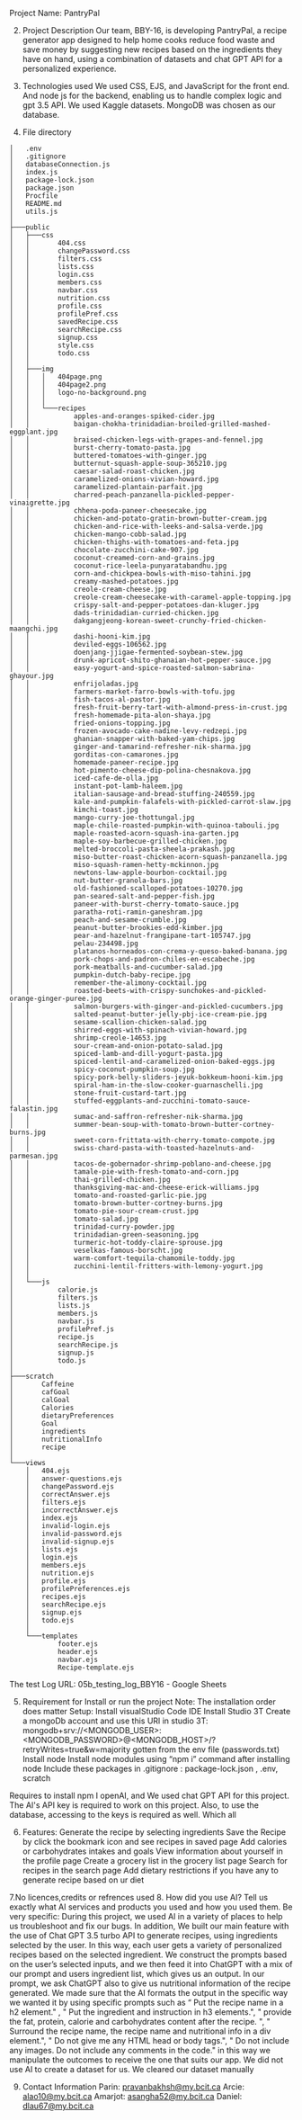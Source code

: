 Project Name: PantryPal

2. Project Description 
Our team, BBY-16, is developing PantryPal, a recipe generator app designed to help home cooks reduce food waste and save money by suggesting new recipes based on the ingredients they have on hand, using a combination of datasets and chat GPT API for a personalized experience.

3. Technologies used 
We used CSS, EJS, and JavaScript for the front end. And node js for the backend, enabling us to handle complex logic and  gpt 3.5 API. We used Kaggle datasets. MongoDB was chosen as our database.

4. File directory 
```
│   .env
│   .gitignore
│   databaseConnection.js
│   index.js
│   package-lock.json
│   package.json
│   Procfile
│   README.md
│   utils.js
│
├───public
│   ├───css
│   │       404.css
│   │       changePassword.css
│   │       filters.css
│   │       lists.css
│   │       login.css
│   │       members.css
│   │       navbar.css
│   │       nutrition.css
│   │       profile.css
│   │       profilePref.css
│   │       savedRecipe.css
│   │       searchRecipe.css
│   │       signup.css
│   │       style.css
│   │       todo.css
│   │
│   ├───img
│   │   │   404page.png
│   │   │   404page2.png
│   │   │   logo-no-background.png
│   │   │
│   │   └───recipes
│   │           apples-and-oranges-spiked-cider.jpg
│   │           baigan-chokha-trinidadian-broiled-grilled-mashed-eggplant.jpg
│   │           braised-chicken-legs-with-grapes-and-fennel.jpg
│   │           burst-cherry-tomato-pasta.jpg
│   │           buttered-tomatoes-with-ginger.jpg
│   │           butternut-squash-apple-soup-365210.jpg
│   │           caesar-salad-roast-chicken.jpg
│   │           caramelized-onions-vivian-howard.jpg
│   │           caramelized-plantain-parfait.jpg
│   │           charred-peach-panzanella-pickled-pepper-vinaigrette.jpg
│   │           chhena-poda-paneer-cheesecake.jpg
│   │           chicken-and-potato-gratin-brown-butter-cream.jpg
│   │           chicken-and-rice-with-leeks-and-salsa-verde.jpg
│   │           chicken-mango-cobb-salad.jpg
│   │           chicken-thighs-with-tomatoes-and-feta.jpg
│   │           chocolate-zucchini-cake-907.jpg
│   │           coconut-creamed-corn-and-grains.jpg
│   │           coconut-rice-leela-punyaratabandhu.jpg
│   │           corn-and-chickpea-bowls-with-miso-tahini.jpg
│   │           creamy-mashed-potatoes.jpg
│   │           creole-cream-cheese.jpg
│   │           creole-cream-cheesecake-with-caramel-apple-topping.jpg
│   │           crispy-salt-and-pepper-potatoes-dan-kluger.jpg
│   │           dads-trinidadian-curried-chicken.jpg
│   │           dakgangjeong-korean-sweet-crunchy-fried-chicken-maangchi.jpg
│   │           dashi-hooni-kim.jpg
│   │           deviled-eggs-106562.jpg
│   │           doenjang-jjigae-fermented-soybean-stew.jpg
│   │           drunk-apricot-shito-ghanaian-hot-pepper-sauce.jpg
│   │           easy-yogurt-and-spice-roasted-salmon-sabrina-ghayour.jpg
│   │           enfrijoladas.jpg
│   │           farmers-market-farro-bowls-with-tofu.jpg
│   │           fish-tacos-al-pastor.jpg
│   │           fresh-fruit-berry-tart-with-almond-press-in-crust.jpg
│   │           fresh-homemade-pita-alon-shaya.jpg
│   │           fried-onions-topping.jpg
│   │           frozen-avocado-cake-nadine-levy-redzepi.jpg
│   │           ghanian-snapper-with-baked-yam-chips.jpg
│   │           ginger-and-tamarind-refresher-nik-sharma.jpg
│   │           gorditas-con-camarones.jpg
│   │           homemade-paneer-recipe.jpg
│   │           hot-pimento-cheese-dip-polina-chesnakova.jpg
│   │           iced-cafe-de-olla.jpg
│   │           instant-pot-lamb-haleem.jpg
│   │           italian-sausage-and-bread-stuffing-240559.jpg
│   │           kale-and-pumpkin-falafels-with-pickled-carrot-slaw.jpg
│   │           kimchi-toast.jpg
│   │           mango-curry-joe-thottungal.jpg
│   │           maple-chile-roasted-pumpkin-with-quinoa-tabouli.jpg
│   │           maple-roasted-acorn-squash-ina-garten.jpg
│   │           maple-soy-barbecue-grilled-chicken.jpg
│   │           melted-broccoli-pasta-sheela-prakash.jpg
│   │           miso-butter-roast-chicken-acorn-squash-panzanella.jpg
│   │           miso-squash-ramen-hetty-mckinnon.jpg
│   │           newtons-law-apple-bourbon-cocktail.jpg
│   │           nut-butter-granola-bars.jpg
│   │           old-fashioned-scalloped-potatoes-10270.jpg
│   │           pan-seared-salt-and-pepper-fish.jpg
│   │           paneer-with-burst-cherry-tomato-sauce.jpg
│   │           paratha-roti-ramin-ganeshram.jpg
│   │           peach-and-sesame-crumble.jpg
│   │           peanut-butter-brookies-edd-kimber.jpg
│   │           pear-and-hazelnut-frangipane-tart-105747.jpg
│   │           pelau-234498.jpg
│   │           platanos-horneados-con-crema-y-queso-baked-banana.jpg
│   │           pork-chops-and-padron-chiles-en-escabeche.jpg
│   │           pork-meatballs-and-cucumber-salad.jpg
│   │           pumpkin-dutch-baby-recipe.jpg
│   │           remember-the-alimony-cocktail.jpg
│   │           roasted-beets-with-crispy-sunchokes-and-pickled-orange-ginger-puree.jpg
│   │           salmon-burgers-with-ginger-and-pickled-cucumbers.jpg
│   │           salted-peanut-butter-jelly-pbj-ice-cream-pie.jpg
│   │           sesame-scallion-chicken-salad.jpg
│   │           shirred-eggs-with-spinach-vivian-howard.jpg
│   │           shrimp-creole-14653.jpg
│   │           sour-cream-and-onion-potato-salad.jpg
│   │           spiced-lamb-and-dill-yogurt-pasta.jpg
│   │           spiced-lentil-and-caramelized-onion-baked-eggs.jpg
│   │           spicy-coconut-pumpkin-soup.jpg
│   │           spicy-pork-belly-sliders-jeyuk-bokkeum-hooni-kim.jpg
│   │           spiral-ham-in-the-slow-cooker-guarnaschelli.jpg
│   │           stone-fruit-custard-tart.jpg
│   │           stuffed-eggplants-and-zucchini-tomato-sauce-falastin.jpg
│   │           sumac-and-saffron-refresher-nik-sharma.jpg
│   │           summer-bean-soup-with-tomato-brown-butter-cortney-burns.jpg
│   │           sweet-corn-frittata-with-cherry-tomato-compote.jpg
│   │           swiss-chard-pasta-with-toasted-hazelnuts-and-parmesan.jpg
│   │           tacos-de-gobernador-shrimp-poblano-and-cheese.jpg
│   │           tamale-pie-with-fresh-tomato-and-corn.jpg
│   │           thai-grilled-chicken.jpg
│   │           thanksgiving-mac-and-cheese-erick-williams.jpg
│   │           tomato-and-roasted-garlic-pie.jpg
│   │           tomato-brown-butter-cortney-burns.jpg
│   │           tomato-pie-sour-cream-crust.jpg
│   │           tomato-salad.jpg
│   │           trinidad-curry-powder.jpg
│   │           trinidadian-green-seasoning.jpg
│   │           turmeric-hot-toddy-claire-sprouse.jpg
│   │           veselkas-famous-borscht.jpg
│   │           warm-comfort-tequila-chamomile-toddy.jpg
│   │           zucchini-lentil-fritters-with-lemony-yogurt.jpg
│   │
│   └───js
│           calorie.js
│           filters.js
│           lists.js
│           members.js
│           navbar.js
│           profilePref.js
│           recipe.js
│           searchRecipe.js
│           signup.js
│           todo.js
│
├───scratch
│       Caffeine
│       cafGoal
│       calGoal
│       Calories
│       dietaryPreferences
│       Goal
│       ingredients
│       nutritionalInfo
│       recipe
│
└───views
    │   404.ejs
    │   answer-questions.ejs
    │   changePassword.ejs
    │   correctAnswer.ejs
    │   filters.ejs
    │   incorrectAnswer.ejs
    │   index.ejs
    │   invalid-login.ejs
    │   invalid-password.ejs
    │   invalid-signup.ejs
    │   lists.ejs
    │   login.ejs
    │   members.ejs
    │   nutrition.ejs
    │   profile.ejs
    │   profilePreferences.ejs
    │   recipes.ejs
    │   searchRecipe.ejs
    │   signup.ejs
    │   todo.ejs
    │
    └───templates
            footer.ejs
            header.ejs
            navbar.ejs
            Recipe-template.ejs
```

The test Log URL: 05b_testing_log_BBY16 - Google Sheets 

5.  Requirement for Install or run the project 
Note: The installation order does matter
Setup: 
Install visualStudio Code IDE
Install Studio 3T 
Create a mongoDb account and use this URl in studio 3T: mongodb+srv://<MONGODB_USER>:<MONGODB_PASSWORD>@<MONGODB_HOST>/?retryWrites=true&w=majority gotten from the  env file (passwords.txt)
Install node
Install node modules using “npm i” command after installing node
Include these packages in .gitignore : package-lock.json , .env, scratch

Requires to install npm I openAI, and We used chat GPT API for this project. The AI's API key is required to work on this project. Also, to use the database, accessing to the keys is required as well. Which all


6. Features:
Generate the recipe by selecting ingredients
Save the Recipe by click the bookmark icon and see recipes in saved page
Add calories or carbohydrates intakes and goals 
View information about yourself in the profile page
Create a grocery list in the grocery list page
Search for recipes in the search page
Add dietary restrictions if you have any to generate recipe based on ur diet
	
7.No licences,credits or refrences used
8. How did you use AI? Tell us exactly what AI services and products you used and how you used them. Be very specific:
During this project, we used AI in a variety of places to help us troubleshoot and fix our bugs. In addition, We built our main feature with the use of Chat GPT 3.5 turbo API to generate recipes, using ingredients selected by the user. In this way, each user gets a variety of personalized recipes based on the selected ingredient.
We construct the prompts based on the user’s selected inputs, and we then feed it into ChatGPT with a mix of our prompt and users ingredient list, which gives us an output. In our prompt, we ask ChatGPT also to give us nutritional information of the recipe generated. We made sure that the AI formats the output in the specific way we wanted it by using specific prompts such as “ Put the recipe name in a h2 element."
, " Put the ingredient and instruction in h3 elements.", "  provide the fat, protein, calorie and carbohydrates content after the recipe. ", " Surround the recipe name, the recipe name and nutritional info in a div element.",  " Do not give me any HTML head or body tags.", " Do not include any images. Do not include any comments in the code." in this way we manipulate the outcomes to receive the one that suits our app.  We did not use AI to create a dataset for us. We cleared our dataset manually

9. Contact Information
Parin: pravanbakhsh@my.bcit.ca
Arcie: alao10@my.bcit.ca
Amarjot: asangha52@my.bcit.ca
Daniel: dlau67@my.bcit.ca

